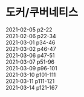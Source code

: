 # 도커/쿠버네티스

2021-02-05 p2-22  
2021-02-06 p22-34  
2021-03-01 p34-46  
2021-03-02 p46-47  
2021-03-06 p47-51  
2021-03-07 p51-96  
2021-03-09 p96-101   
2021-03-10 p101-111   
2021-03-11 p111-121   
2021-03-14 p121-167  

